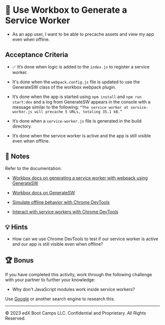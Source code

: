 # 📖 Use Workbox to Generate a Service Worker

* As an app user, I want to be able to precache assets and view my app even when offline.

## Acceptance Criteria

* ✅ It’s done when logic is added to the `index.js` to register a service worker.

* It's done when the `webpack.config.js` file is updated to use the GenerateSW class of the workbox webpack plugin.

* It’s done when the app is started using `npm install` and `npm run start:dev` and a log from GenerateSW appears in the console with a message similar to the following: `“The service worker at service-worker.js will precache 5 URLs, totaling 35.1 kB.”`

* It’s done when a `service-worker.js` file is generated in the build directory.

* It’s done when the service worker is active and the app is still visible even when offline.

## 📝 Notes

Refer to the documentation:

* [Workbox docs on generating a service worker with webpack using GenerateSW](https://developers.google.com/web/tools/workbox/guides/generate-service-worker/webpack)

* [Workbox docs on GenerateSW](https://developer.chrome.com/docs/workbox/reference/workbox-webpack-plugin/#type-GenerateSW)

* [Simulate offline behavior with Chrome DevTools](https://developer.chrome.com/docs/devtools/network/reference/#offline)

* [Interact with service workers with Chrome DevTools](https://developer.chrome.com/docs/workbox/improving-development-experience/#service-worker-development-aids)

## 💡 Hints

* How can we use Chrome DevTools to test if our service worker is active and our app is still visible even when offline?

## 🏆 Bonus

If you have completed this activity, work through the following challenge with your partner to further your knowledge:

* Why don't JavaScript modules work inside service workers?

Use [Google](https://www.google.com) or another search engine to research this.

---
© 2023 edX Boot Camps LLC. Confidential and Proprietary. All Rights Reserved.
